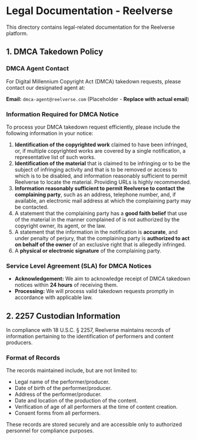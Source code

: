 # Legal Documentation - Reelverse

This directory contains legal-related documentation for the Reelverse platform.

## 1. DMCA Takedown Policy

### DMCA Agent Contact
For Digital Millennium Copyright Act (DMCA) takedown requests, please contact our designated agent at:

**Email:** `dmca-agent@reelverse.com` (Placeholder - **Replace with actual email**)

### Information Required for DMCA Notice
To process your DMCA takedown request efficiently, please include the following information in your notice:

1.  **Identification of the copyrighted work** claimed to have been infringed, or, if multiple copyrighted works are covered by a single notification, a representative list of such works.
2.  **Identification of the material** that is claimed to be infringing or to be the subject of infringing activity and that is to be removed or access to which is to be disabled, and information reasonably sufficient to permit Reelverse to locate the material. Providing URLs is highly recommended.
3.  **Information reasonably sufficient to permit Reelverse to contact the complaining party**, such as an address, telephone number, and, if available, an electronic mail address at which the complaining party may be contacted.
4.  A statement that the complaining party has a **good faith belief** that use of the material in the manner complained of is not authorized by the copyright owner, its agent, or the law.
5.  A statement that the information in the notification is **accurate**, and under penalty of perjury, that the complaining party is **authorized to act on behalf of the owner** of an exclusive right that is allegedly infringed.
6.  A **physical or electronic signature** of the complaining party.

### Service Level Agreement (SLA) for DMCA Notices
-   **Acknowledgement:** We aim to acknowledge receipt of DMCA takedown notices within **24 hours** of receiving them.
-   **Processing:** We will process valid takedown requests promptly in accordance with applicable law.

## 2. 2257 Custodian Information

In compliance with 18 U.S.C. § 2257, Reelverse maintains records of information pertaining to the identification of performers and content producers.

### Format of Records
The records maintained include, but are not limited to:
-   Legal name of the performer/producer.
-   Date of birth of the performer/producer.
-   Address of the performer/producer.
-   Date and location of the production of the content.
-   Verification of age of all performers at the time of content creation.
-   Consent forms from all performers.

These records are stored securely and are accessible only to authorized personnel for compliance purposes.